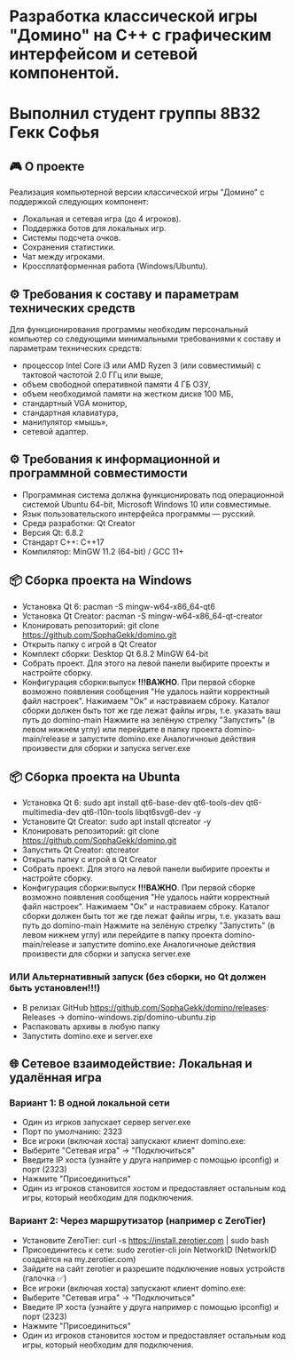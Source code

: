 # Разработка классической игры "Домино" на C++ с графическим интерфейсом и сетевой компонентой.
# Выполнил студент группы 8В32 Гекк Софья

## 🎮 О проекте
Реализация компьютерной версии классической игры "Домино" с поддержкой следующих компонент:
* Локальная и сетевая игра (до 4 игроков).
* Поддержка ботов для локальных игр.
* Системы подсчета очков.
* Сохранения статистики.
* Чат между игроками.
* Кроссплатформенная работа (Windows/Ubuntu).

## ⚙️ Требования к составу и параметрам технических средств
Для функционирования программы необходим персональный компьютер со следующими минимальными требованиями к составу и параметрам технических средств:
*	процессор Intel Core i3 или AMD Ryzen 3 (или совместимый) с тактовой частотой 2.0 ГГц или выше,
*	объем свободной оперативной памяти 4 ГБ ОЗУ,
*	объем необходимой памяти на жестком диске 100 МБ,
*	стандартный VGA монитор,
*	стандартная клавиатура,
*	манипулятор «мышь»,
*	сетевой адаптер.

## ⚙️ Требования к информационной и программной совместимости
* Программная система должна функционировать под операционной системой Ubuntu 64-bit, Microsoft Windows 10 или совместимые.
* Язык пользовательского интерфейса программы — русский.
* Среда разработки: Qt Creator 
* Версия Qt: 6.8.2
* Стандарт C++: C++17
* Компилятор: MinGW 11.2 (64-bit) / GCC 11+   

## 📦 Сборка проекта на Windows
* Установка Qt 6: pacman -S mingw-w64-x86_64-qt6
* Установка Qt Creator: pacman -S mingw-w64-x86_64-qt-creator
* Клонировать репозиторий: git clone https://github.com/SophaGekk/domino.git
* Открыть папку с игрой в Qt Creator
* Комплект сборки: Desktop Qt 6.8.2 MinGW 64-bit
* Собрать проект. Для этого на левой панели выбирите проекты и настройте сборку.
* Конфигурация сборки:выпуск
**!!!ВАЖНО**. При первой сборке возможно появления сообщения "Не удалось найти корректный файл настроек". Нажимаем "Ок" и настравиаем сброку. 
Каталог сборки должен быть тот же где лежат файлы игры, т.е. указать ваш путь до domino-main
Нажмите на зелёную стрелку "Запустить" (в левом нижнем углу) или перейдите в папку проекта domino-main/release и запустите domino.exe
Аналогичноые действия произвести для сборки и запуска server.exe

## 📦 Сборка проекта на Ubunta
* Установка Qt 6: sudo apt install qt6-base-dev qt6-tools-dev qt6-multimedia-dev qt6-l10n-tools libqt6svg6-dev -y
* Установите Qt Creator: sudo apt install qtcreator -y
* Клонировать репозиторий: git clone https://github.com/SophaGekk/domino.git
* Запустить Qt Creator: qtcreator
* Открыть папку с игрой в Qt Creator
* Собрать проект. Для этого на левой панели выбирите проекты и настройте сборку. 
* Конфигурация сборки:выпуск
**!!!ВАЖНО**. При первой сборке возможно появления сообщения "Не удалось найти корректный файл настроек". Нажимаем "Ок" и настравиаем сброку. 
Каталог сборки должен быть тот же где лежат файлы игры, т.е. указать ваш путь до domino-main
Нажмите на зелёную стрелку "Запустить" (в левом нижнем углу) или перейдите в папку проекта domino-main/release и запустите domino.exe
Аналогичноые действия произвести для сборки и запуска server.exe

### ИЛИ Альтернативный запуск (без сборки, но Qt должен быть установлен!!!)  
* В релизах GitHub https://github.com/SophaGekk/domino/releases: Releases → domino-windows.zip/domino-ubuntu.zip
* Распаковать архивы в любую папку
* Запустить domino.exe и server.exe

## 🌐 Сетевое взаимодействие: Локальная и удалённая игра
### Вариант 1: В одной локальной сети
* Один из игрков запускает сервер server.exe
* Порт по умолчанию: 2323
* Все игроки (включая хоста) запускают клиент domino.exe:
* Выберите "Сетевая игра" → "Подключиться"
* Введите IP хоста (узнайте у друга например с помощью ipconfig) и порт (2323)
* Нажмите "Присоединиться"
* Один из игроков становится хостом и предоставляет остальным код игры, который необходим для подключения.

### Вариант 2: Через маршрутизатор (например с ZeroTier)
* Установите ZeroTier: curl -s https://install.zerotier.com | sudo bash
* Присоединитесь к сети: sudo zerotier-cli join NetworkID (NetworkID создаётся на my.zerotier.com)
* Зайдите на сайт zerotier и разрешите подключение новых устройств (галочка ✅)
* Все игроки (включая хоста) запускают клиент domino.exe:
* Выберите "Сетевая игра" → "Подключиться"
* Введите IP хоста (узнайте у друга например с помощью ipconfig) и порт (2323)
* Нажмите "Присоединиться"
* Один из игроков становится хостом и предоставляет остальным код игры, который необходим для подключения.
